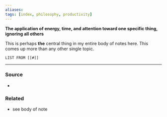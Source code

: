 ```yaml
---
aliases: 
tags: [index, philosophy, productivity]
---
```

**The application of energy, time, and attention toward one specific thing, ignoring all others**

This is perhaps **the** central thing in my entire body of notes here. This comes up more than any other single topic. 

```dataview
LIST FROM [[#]]
```

---
### Source
- 

### Related
- see body of note
 